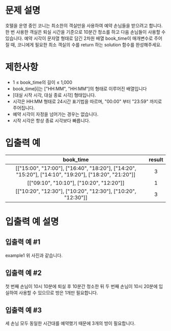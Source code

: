 # 문제 설명
호텔을 운영 중인 코니는 최소한의 객실만을 사용하여 예약 손님들을 받으려고 합니다. 한 번 사용한 객실은 퇴실 시간을 기준으로 10분간 청소를 하고 다음 손님들이 사용할 수 있습니다.
예약 시각이 문자열 형태로 담긴 2차원 배열 book_time이 매개변수로 주어질 때, 코니에게 필요한 최소 객실의 수를 return 하는 solution 함수를 완성해주세요.

# 제한사항
* 1 ≤ book_time의 길이 ≤ 1,000
* book_time[i]는 ["HH:MM", "HH:MM"]의 형태로 이루어진 배열입니다
* [대실 시작 시각, 대실 종료 시각] 형태입니다.
* 시각은 HH:MM 형태로 24시간 표기법을 따르며, "00:00" 부터 "23:59" 까지로 주어집니다.
* 예약 시각이 자정을 넘어가는 경우는 없습니다.
* 시작 시각은 항상 종료 시각보다 빠릅니다.

# 입출력 예
book_time	|result
:---:|:---:|
[["15:00", "17:00"], ["16:40", "18:20"], ["14:20", "15:20"], ["14:10", "19:20"], ["18:20", "21:20"]]	|3
[["09:10", "10:10"], ["10:20", "12:20"]]	|1
[["10:20", "12:30"], ["10:20", "12:30"], ["10:20", "12:30"]]	|3

# 입출력 예 설명
## 입출력 예 #1

example1
위 사진과 같습니다.

## 입출력 예 #2

첫 번째 손님이 10시 10분에 퇴실 후 10분간 청소한 뒤 두 번째 손님이 10시 20분에 입실하여 사용할 수 있으므로 방은 1개만 필요합니다.

## 입출력 예 #3

세 손님 모두 동일한 시간대를 예약했기 때문에 3개의 방이 필요합니다.